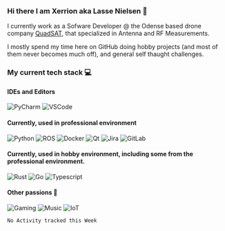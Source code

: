### Hi there I am Xerrion aka Lasse Nielsen 👋
I currently work as a Sofware Developer @ the Odense based drone company [QuadSAT](https://quadsat.com/), that specialized in Antenna and RF Measurements.

I mostly spend my time here on GitHub doing hobby projects (and most of them never becomes much off), and general self thaught challenges.

### My current tech stack 💻
#### IDEs and Editors
![PyCharm](https://img.shields.io/badge/Pycharm-282C34?logo=pycharm&style=for-the-badge)
![VSCode](https://img.shields.io/badge/VSCode-282C34?logo=visual-studio-code&style=for-the-badge)

#### Currently, used in professional environment 
![Python](https://img.shields.io/badge/Python-282C34?logo=Python&style=for-the-badge&logoColor=3776AB&link=https://github.com/Xerrion?tab=repositories&q=&type=&language=python&sort=)
![ROS](https://img.shields.io/badge/ROS-282C34?logo=ros&style=for-the-badge&logoColor=3776AB&link=https://ros.org/)
![Docker](https://img.shields.io/badge/Docker-282C34?logo=docker&style=for-the-badge&logoColor=3776AB&link=https://github.com/Xerrion?tab=repositories&q=&type=&language=docker&sort=)
![Qt](https://img.shields.io/badge/Qt-282C34?logo=qt&style=for-the-badge&link=https://github.com/Xerrion?tab=repositories&q=&type=&language=qt&sort=)
![Jira](https://img.shields.io/badge/Jira-282C34?logo=jira&style=for-the-badge&link=https://jira.atlassian.com/)
![GitLab](https://img.shields.io/badge/GitLab-282C34?logo=gitlab&style=for-the-badge&link=https://gitlab.com/Xerrion)

#### Currently, used in hobby environment, including some from the professional environment. 
![Rust](https://img.shields.io/badge/Rust-282C34?logo=rust&style=for-the-badge&link=https://github.com/Xerrion?tab=repositories&q=&type=&language=rust&sort=)
![Go](https://img.shields.io/badge/Go-282C34?logo=go&style=for-the-badge&link=https://github.com/Xerrion?tab=repositories&q=&type=&language=go&sort=)
![Typescript](https://img.shields.io/badge/Typescript-282C34?logo=typescript&style=for-the-badge&link=https://github.com/Xerrion?tab=repositories&q=&type=&language=typescript&sort=)

#### Other passions 🎉
![Gaming](https://img.shields.io/badge/🖥️-Gaming-282C34?style=for-the-badge&labelColor=282C34)
![Music](https://img.shields.io/badge/🎵-Music-282C34?style=for-the-badge&labelColor=282C34)
![IoT](https://img.shields.io/badge/IoT-282C34?logo=raspberry-pi&style=for-the-badge)

<!--START_SECTION:waka-->
```text
No Activity tracked this Week
```
<!--END_SECTION:waka-->
